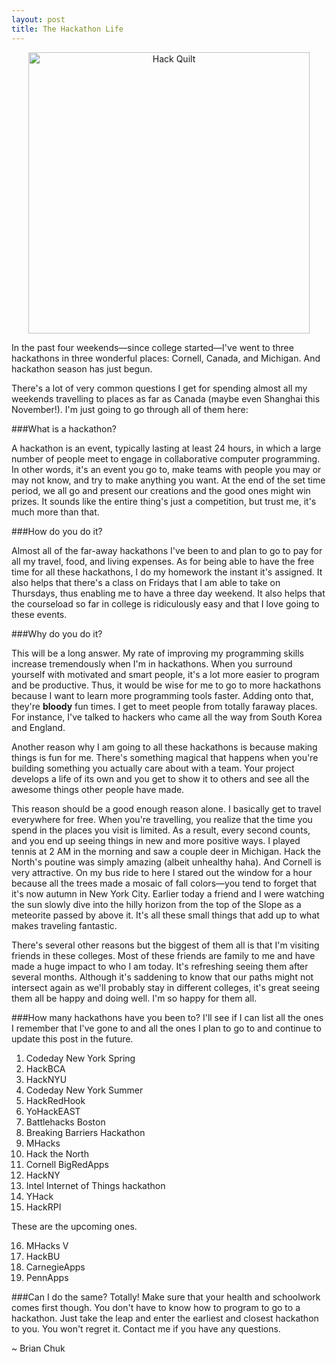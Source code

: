 ```yaml
---
layout: post
title: The Hackathon Life
---
```


<center><img src="http://devchuk.github.io/res/img/posts/hacklife.jpg" alt="Hack Quilt" height="450" width="450"></center>

In the past four weekends&#8212;since college started&#8212;I've went to three hackathons in three wonderful places: Cornell, Canada, and Michigan. And hackathon season has just begun.

<!---excerpt-->

There's a lot of very common questions I get for spending almost all my weekends travelling to places as far as Canada (maybe even Shanghai this November!). I'm just going to go through all of them here:

###What is a hackathon?

A hackathon is an event, typically lasting at least 24 hours, in which a large number of people meet to engage in collaborative computer programming. In other words, it's an event you go to, make teams with people you may or may not know, and try to make anything you want. At the end of the set time period, we all go and present our creations and the good ones might win prizes. It sounds like the entire thing's just a competition, but trust me, it's much more than that.

###How do you do it?

Almost all of the far-away hackathons I've been to and plan to go to pay for all my travel, food, and living expenses. As for being able to have the free time for all these hackathons, I do my homework the instant it's assigned. It also helps that there's a class on Fridays that I am able to take on Thursdays, thus enabling me to have a three day weekend. It also helps that the courseload so far in college is ridiculously easy and that I love going to these events.

###Why do you do it?

This will be a long answer. My rate of improving my programming skills increase tremendously when I'm in hackathons. When you surround yourself with motivated and smart people, it's a lot more easier to program and be productive. Thus, it would be wise for me to go to more hackathons because I want to learn more programming tools faster. Adding onto that, they're <b>bloody</b> fun times. I get to meet people from totally faraway places. For instance, I've talked to hackers who came all the way from South Korea and England.

Another reason why I am going to all these hackathons is because making things is fun for me. There's something magical that happens when you're building something you actually care about with a team. Your project develops a life of its own and you get to show it to others and see all the awesome things other people have made.

This reason should be a good enough reason alone. I basically get to travel everywhere for free. When you're travelling, you realize that the time you spend in the places you visit is limited. As a result, every second counts, and you end up seeing things in new and more positive ways. I played tennis at 2 AM in the morning and saw a couple deer in Michigan. Hack the North's poutine was simply amazing (albeit unhealthy haha). And Cornell is very attractive. On my bus ride to here I stared out the window for a hour because all the trees made a mosaic of fall colors&#8212;you tend to forget that it's now autumn in New York City. Earlier today a friend and I were watching the sun slowly dive into the hilly horizon from the top of the Slope as a meteorite passed by above it. It's all these small things that add up to what makes traveling fantastic.

There's several other reasons but the biggest of them all is that I'm visiting friends in these colleges. Most of these friends are family to me and have made a huge impact to who I am today. It's refreshing seeing them after several months. Although it's saddening to know that our paths might not intersect again as we'll probably stay in different colleges, it's great seeing them all be happy and doing well. I'm so happy for them all.

###How many hackathons have you been to?
I'll see if I can list all the ones I remember that I've gone to and all the ones I plan to go to and continue to update this post in the future.

1. Codeday New York Spring
2. HackBCA
3. HackNYU
4. Codeday New York Summer
5. HackRedHook
6. YoHackEAST
7. Battlehacks Boston
8. Breaking Barriers Hackathon
9. MHacks
10. Hack the North
11. Cornell BigRedApps
12. HackNY
13. Intel Internet of Things hackathon
14. YHack
15. HackRPI


These are the upcoming ones.


16. MHacks V
17. HackBU
18. CarnegieApps
19. PennApps

###Can I do the same?
Totally! Make sure that your health and schoolwork comes first though. You don't have to know how to program to go to a hackathon. Just take the leap and enter the earliest and closest hackathon to you. You won't regret it. Contact me if you have any questions.

~ Brian Chuk
